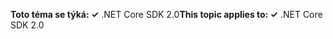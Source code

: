 <span data-ttu-id="d5b21-101">**Toto téma se týká: ✓** .NET Core SDK 2.0</span><span class="sxs-lookup"><span data-stu-id="d5b21-101">**This topic applies to: ✓** .NET Core SDK 2.0</span></span>

